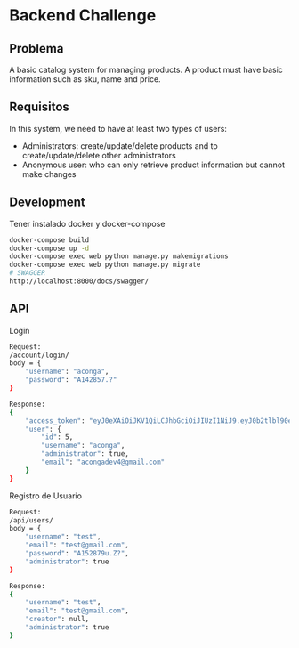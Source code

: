 # Backend Challenge

## Problema

A basic catalog system for managing products. A product must have basic information such as sku, name and price.

## Requisitos
In this system, we need to have at least two types of users:

- Administrators: create/update/delete products and to create/update/delete other administrators
- Anonymous user: who can only retrieve product information but cannot make changes


## Development

Tener instalado docker y docker-compose
```sh
docker-compose build
docker-compose up -d
docker-compose exec web python manage.py makemigrations
docker-compose exec web python manage.py migrate
# SWAGGER
http://localhost:8000/docs/swagger/
```

## API

Login
```sh
Request:
/account/login/
body = {
	"username": "aconga",
	"password": "A142857.?"
}

Response:
{
    "access_token": "eyJ0eXAiOiJKV1QiLCJhbGciOiJIUzI1NiJ9.eyJ0b2tlbl90eXBlIjoiYWNjZXNzIiwiZXhwIjoxNjk3OTYyNzUzLCJqdGkiOiI1M2MyY2ZlZDUwZTI0YjUzYWQxYzA5YjA4YjUyYTkxYyIsInVzZXJfaWQiOjV9.nk6YB6ttZ4DIKBkZ617jLZYhAikkc6VaW3al_m5QKxQ",
    "user": {
        "id": 5,
        "username": "aconga",
        "administrator": true,
        "email": "acongadev4@gmail.com"
    }
}
```

Registro de Usuario
```sh
Request:
/api/users/
body = {
    "username": "test",
	"email": "test@gmail.com",
	"password": "A152879u.Z?",
    "administrator": true
}

Response:
{
    "username": "test",
    "email": "test@gmail.com",
    "creator": null,
    "administrator": true
}
```
